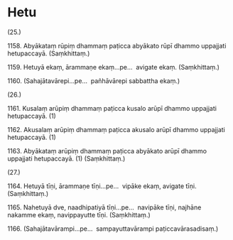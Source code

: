 

# Hetu






(25.)

1158\. Abyākataṃ rūpiṃ dhammaṃ paṭicca abyākato rūpī dhammo uppajjati hetupaccayā. (Saṃkhittaṃ.)

1159\. Hetuyā ekaṃ, ārammaṇe ekaṃ…pe…  avigate ekaṃ. (Saṃkhittaṃ.)

1160\. (Sahajātavārepi…pe…  pañhāvārepi sabbattha ekaṃ.)

(26.)

1161\. Kusalaṃ arūpiṃ dhammaṃ paṭicca kusalo arūpī dhammo uppajjati hetupaccayā. (1)

1162\. Akusalaṃ arūpiṃ dhammaṃ paṭicca akusalo arūpī dhammo uppajjati hetupaccayā. (1)

1163\. Abyākataṃ arūpiṃ dhammaṃ paṭicca abyākato arūpī dhammo uppajjati hetupaccayā. (1) (Saṃkhittaṃ.)

(27.)

1164\. Hetuyā tīṇi, ārammaṇe tīṇi…pe…  vipāke ekaṃ, avigate tīṇi. (Saṃkhittaṃ.)

1165\. Nahetuyā dve, naadhipatiyā tīṇi…pe…  navipāke tīṇi, najhāne nakamme ekaṃ, navippayutte tīṇi. (Saṃkhittaṃ.)

1166\. (Sahajātavārampi…pe…  sampayuttavārampi paṭiccavārasadisaṃ.)



